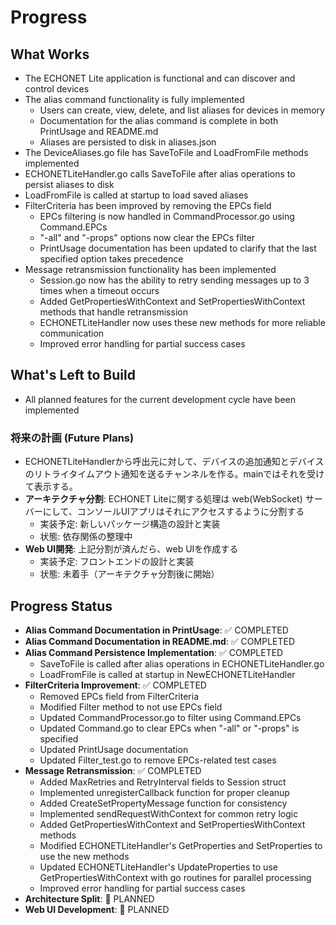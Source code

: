 # Progress

## What Works
- The ECHONET Lite application is functional and can discover and control devices
- The alias command functionality is fully implemented
  - Users can create, view, delete, and list aliases for devices in memory
  - Documentation for the alias command is complete in both PrintUsage and README.md
  - Aliases are persisted to disk in aliases.json
- The DeviceAliases.go file has SaveToFile and LoadFromFile methods implemented
- ECHONETLiteHandler.go calls SaveToFile after alias operations to persist aliases to disk
- LoadFromFile is called at startup to load saved aliases
- FilterCriteria has been improved by removing the EPCs field
  - EPCs filtering is now handled in CommandProcessor.go using Command.EPCs
  - "-all" and "-props" options now clear the EPCs filter
  - PrintUsage documentation has been updated to clarify that the last specified option takes precedence
- Message retransmission functionality has been implemented
  - Session.go now has the ability to retry sending messages up to 3 times when a timeout occurs
  - Added GetPropertiesWithContext and SetPropertiesWithContext methods that handle retransmission
  - ECHONETLiteHandler now uses these new methods for more reliable communication
  - Improved error handling for partial success cases

## What's Left to Build
- All planned features for the current development cycle have been implemented

### 将来の計画 (Future Plans)
- ECHONETLiteHandlerから呼出元に対して、デバイスの追加通知とデバイスのリトライタイムアウト通知を送るチャンネルを作る。mainではそれを受けて表示する。
- **アーキテクチャ分割**: ECHONET Liteに関する処理は web(WebSocket) サーバーにして、コンソールUIアプリはそれにアクセスするように分割する
  - 実装予定: 新しいパッケージ構造の設計と実装
  - 状態: 依存関係の整理中
- **Web UI開発**: 上記分割が済んだら、web UIを作成する
  - 実装予定: フロントエンドの設計と実装
  - 状態: 未着手（アーキテクチャ分割後に開始）

## Progress Status
- **Alias Command Documentation in PrintUsage**: ✅ COMPLETED
- **Alias Command Documentation in README.md**: ✅ COMPLETED
- **Alias Command Persistence Implementation**: ✅ COMPLETED
  - SaveToFile is called after alias operations in ECHONETLiteHandler.go
  - LoadFromFile is called at startup in NewECHONETLiteHandler
- **FilterCriteria Improvement**: ✅ COMPLETED
  - Removed EPCs field from FilterCriteria
  - Modified Filter method to not use EPCs field
  - Updated CommandProcessor.go to filter using Command.EPCs
  - Updated Command.go to clear EPCs when "-all" or "-props" is specified
  - Updated PrintUsage documentation
  - Updated Filter_test.go to remove EPCs-related test cases
- **Message Retransmission**: ✅ COMPLETED
  - Added MaxRetries and RetryInterval fields to Session struct
  - Implemented unregisterCallback function for proper cleanup
  - Added CreateSetPropertyMessage function for consistency
  - Implemented sendRequestWithContext for common retry logic
  - Added GetPropertiesWithContext and SetPropertiesWithContext methods
  - Modified ECHONETLiteHandler's GetProperties and SetProperties to use the new methods
  - Updated ECHONETLiteHandler's UpdateProperties to use GetPropertiesWithContext with go routines for parallel processing
  - Improved error handling for partial success cases
- **Architecture Split**: 🔄 PLANNED
- **Web UI Development**: 🔄 PLANNED
